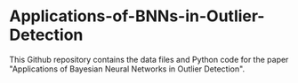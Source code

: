 # Applications-of-BNNs-in-Outlier-Detection
This Github repository contains the data files and Python code for the paper "Applications of Bayesian Neural Networks in Outlier Detection".
